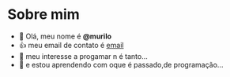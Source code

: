 # Sobre mim
- 👋 Olá, meu nome é **@murilo**
- :+1: meu email de contato é [email](murilo.martins.santos@escola.pr.gov.br)
- 👀 meu interesse a progamar n é tanto...
- 🌱 e estou aprendendo com oque é passado,de programação...
